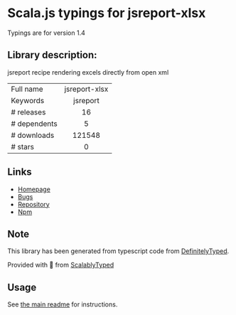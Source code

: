 
# Scala.js typings for jsreport-xlsx

Typings are for version 1.4

## Library description:
jsreport recipe rendering excels directly from open xml

|                    |                 |
| ------------------ | :-------------: |
| Full name          | jsreport-xlsx |
| Keywords           | jsreport |
| # releases         | 16 |
| # dependents       | 5 |
| # downloads        | 121548 |
| # stars            | 0 |

## Links
- [Homepage](https://github.com/jsreport/jsreport-xlsx)
- [Bugs](https://github.com/jsreport/jsreport-xlsx/issues)
- [Repository](https://github.com/jsreport/jsreport-xlsx)
- [Npm](https://www.npmjs.com/package/jsreport-xlsx)
    


## Note
This library has been generated from typescript code from [DefinitelyTyped](https://definitelytyped.org).

Provided with :purple_heart: from [ScalablyTyped](https://github.com/oyvindberg/ScalablyTyped)

## Usage
See [the main readme](../../readme.md) for instructions.


